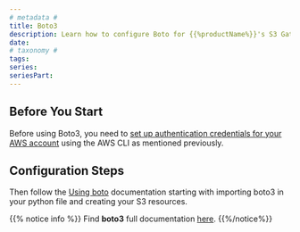 ```yaml
---
# metadata # 
title: Boto3 
description: Learn how to configure Boto for {{%productName%}}'s S3 Gateway
date: 
# taxonomy #
tags: 
series:
seriesPart:
--- 
```


## Before You Start 

Before using Boto3, you need to [set up authentication credentials for your AWS account](#configure-the-aws-cli) using the AWS CLI as mentioned previously.

## Configuration Steps

Then follow the [Using boto](https://boto3.amazonaws.com/v1/documentation/api/latest/guide/quickstart.html#using-boto3) documentation starting with importing boto3 in your python file and creating your S3 resources.
   
{{% notice info %}}
Find **boto3** full documentation [here](https://boto3.amazonaws.com/v1/documentation/api/latest/index.html).
{{%/notice%}}

